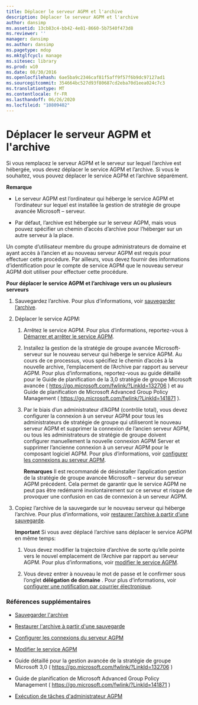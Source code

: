 ```yaml
---
title: Déplacer le serveur AGPM et l'archive
description: Déplacer le serveur AGPM et l'archive
author: dansimp
ms.assetid: 13cb83c4-bb42-4e81-8660-5b7540f473d8
ms.reviewer: ''
manager: dansimp
ms.author: dansimp
ms.pagetype: mdop
ms.mktglfcycl: manage
ms.sitesec: library
ms.prod: w10
ms.date: 08/30/2016
ms.openlocfilehash: 6ae5ba9c2346caf81f5aff9f57f6b9dc97127ad1
ms.sourcegitcommit: 354664bc527d93f80687cd2eba70d1eea024c7c3
ms.translationtype: MT
ms.contentlocale: fr-FR
ms.lasthandoff: 06/26/2020
ms.locfileid: "10809402"
---
```

# Déplacer le serveur AGPM et l'archive


Si vous remplacez le serveur AGPM et le serveur sur lequel l’archive est hébergée, vous devez déplacer le service AGPM et l’archive. Si vous le souhaitez, vous pouvez déplacer le service AGPM et l’archive séparément.

**Remarque**  
-   Le serveur AGPM est l’ordinateur qui héberge le service AGPM et l’ordinateur sur lequel est installée la gestion de stratégie de groupe avancée Microsoft – serveur.

-   Par défaut, l’archive est hébergée sur le serveur AGPM, mais vous pouvez spécifier un chemin d’accès d’archive pour l’héberger sur un autre serveur à la place.

 

Un compte d’utilisateur membre du groupe administrateurs de domaine et ayant accès à l’ancien et au nouveau serveur AGPM est requis pour effectuer cette procédure. Par ailleurs, vous devez fournir des informations d’identification pour le compte de service AGPM que le nouveau serveur AGPM doit utiliser pour effectuer cette procédure.

**Pour déplacer le service AGPM et l’archivage vers un ou plusieurs serveurs**

1.  Sauvegardez l’archive. Pour plus d’informations, voir [sauvegarder l’archive](back-up-the-archive.md).

2.  Déplacer le service AGPM:

    1.  Arrêtez le service AGPM. Pour plus d’informations, reportez-vous à [Démarrer et arrêter le service AGPM](start-and-stop-the-agpm-service-agpm30ops.md).

    2.  Installez la gestion de la stratégie de groupe avancée Microsoft-serveur sur le nouveau serveur qui héberge le service AGPM. Au cours de ce processus, vous spécifiez le chemin d’accès à la nouvelle archive, l’emplacement de l’Archive par rapport au serveur AGPM. Pour plus d’informations, reportez-vous au guide détaillé pour le Guide de planification de la 3,0 stratégie de groupe Microsoft avancée ( <https://go.microsoft.com/fwlink/?LinkId=132706> ) et au Guide de planification de Microsoft Advanced Group Policy Management ( <https://go.microsoft.com/fwlink/?LinkId=141871> ).

    3.  Par le biais d’un administrateur d’AGPM (contrôle total), vous devez configurer la connexion à un serveur AGPM pour tous les administrateurs de stratégie de groupe qui utiliseront le nouveau serveur AGPM et supprimer la connexion de l’ancien serveur AGPM, ou tous les administrateurs de stratégie de groupe doivent configurer manuellement la nouvelle connexion AGPM Server et supprimer l’ancienne connexion à un serveur AGPM pour le composant logiciel AGPM. Pour plus d’informations, voir [configurer les connexions au serveur AGPM](configure-agpm-server-connections-agpm30ops.md).

        **Remarques**  Il est recommandé de désinstaller l’application gestion de la stratégie de groupe avancée Microsoft – serveur du serveur AGPM précédent. Cela permet de garantir que le service AGPM ne peut pas être redémarré involontairement sur ce serveur et risque de provoquer une confusion en cas de connexion à un serveur AGPM.

         

3.  Copiez l’archive de la sauvegarde sur le nouveau serveur qui héberge l’archive. Pour plus d’informations, voir [restaurer l’archive à partir d’une sauvegarde](restore-the-archive-from-a-backup.md).

    **Important**  Si vous avez déplacé l’archive sans déplacer le service AGPM en même temps:

    1.  Vous devez modifier la trajectoire d’archive de sorte qu’elle pointe vers le nouvel emplacement de l’Archive par rapport au serveur AGPM. Pour plus d’informations, voir [modifier le service AGPM](modify-the-agpm-service-agpm30ops.md).

    2.  Vous devez entrer à nouveau le mot de passe et le confirmer sous l’onglet **délégation de domaine** . Pour plus d’informations, voir [configurer une notification par courrier électronique](configure-e-mail-notification-agpm30ops.md).

     

### Références supplémentaires

-   [Sauvegarder l'archive](back-up-the-archive.md)

-   [Restaurer l'archive à partir d'une sauvegarde](restore-the-archive-from-a-backup.md)

-   [Configurer les connexions du serveur AGPM](configure-agpm-server-connections-agpm30ops.md)

-   [Modifier le service AGPM](modify-the-agpm-service-agpm30ops.md)

-   Guide détaillé pour la gestion avancée de la stratégie de groupe Microsoft 3,0 ( <https://go.microsoft.com/fwlink/?LinkId=132706> )

-   Guide de planification de Microsoft Advanced Group Policy Management ( <https://go.microsoft.com/fwlink/?LinkId=141871> )

-   [Exécution de tâches d'administrateur AGPM](performing-agpm-administrator-tasks-agpm30ops.md)

 

 





